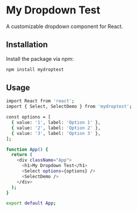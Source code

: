 # My Dropdown Test

A customizable dropdown component for React.

## Installation

Install the package via npm:

```bash
npm install mydroptest
```


## Usage

```bash
import React from 'react';
import { Select, SelectDemo } from 'mydroptest';

const options = [
  { value: '1', label: 'Option 1' },
  { value: '2', label: 'Option 2' },
  { value: '3', label: 'Option 3' },
];

function App() {
  return (
    <div className="App">
      <h1>My Dropdown Test</h1>
      <Select options={options} />
      <SelectDemo />
    </div>
  );
}

export default App;
```